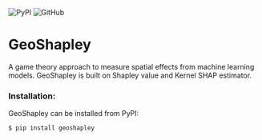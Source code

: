 
![PyPI](https://img.shields.io/pypi/v/fastgwr)
![GitHub](https://img.shields.io/github/license/Ziqi-Li/fastgwr)


# GeoShapley
A game theory approach to measure spatial effects from machine learning models. GeoShapley is built on Shapley value and Kernel SHAP estimator.

### Installation:

GeoShapley can be installed from PyPI:

```bash
$ pip install geoshapley
```